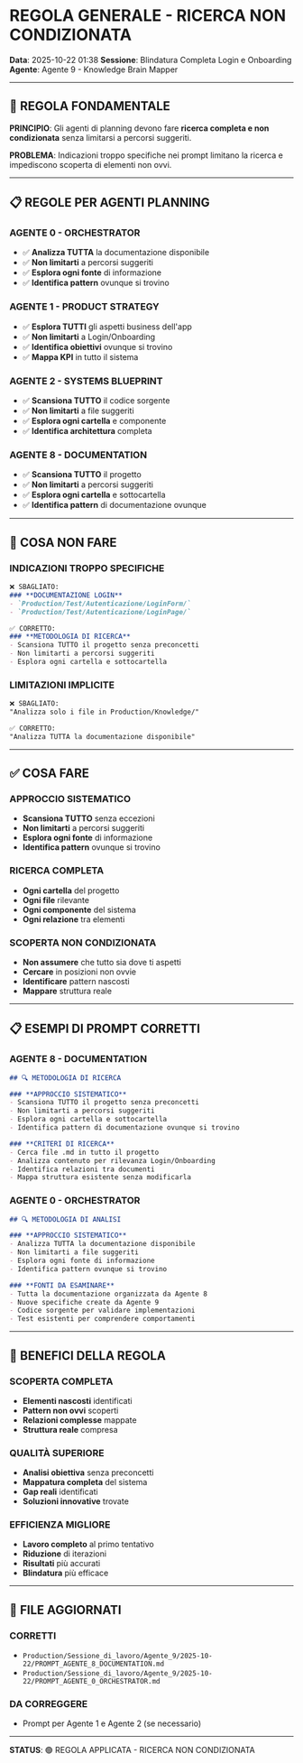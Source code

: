 # REGOLA GENERALE - RICERCA NON CONDIZIONATA

**Data**: 2025-10-22 01:38
**Sessione**: Blindatura Completa Login e Onboarding
**Agente**: Agente 9 - Knowledge Brain Mapper

---

## 🎯 REGOLA FONDAMENTALE

**PRINCIPIO**: Gli agenti di planning devono fare **ricerca completa e non condizionata** senza limitarsi a percorsi suggeriti.

**PROBLEMA**: Indicazioni troppo specifiche nei prompt limitano la ricerca e impediscono scoperta di elementi non ovvi.

---

## 📋 REGOLE PER AGENTI PLANNING

### **AGENTE 0 - ORCHESTRATOR**
- ✅ **Analizza TUTTA** la documentazione disponibile
- ✅ **Non limitarti** a percorsi suggeriti
- ✅ **Esplora ogni fonte** di informazione
- ✅ **Identifica pattern** ovunque si trovino

### **AGENTE 1 - PRODUCT STRATEGY**
- ✅ **Esplora TUTTI** gli aspetti business dell'app
- ✅ **Non limitarti** a Login/Onboarding
- ✅ **Identifica obiettivi** ovunque si trovino
- ✅ **Mappa KPI** in tutto il sistema

### **AGENTE 2 - SYSTEMS BLUEPRINT**
- ✅ **Scansiona TUTTO** il codice sorgente
- ✅ **Non limitarti** a file suggeriti
- ✅ **Esplora ogni cartella** e componente
- ✅ **Identifica architettura** completa

### **AGENTE 8 - DOCUMENTATION**
- ✅ **Scansiona TUTTO** il progetto
- ✅ **Non limitarti** a percorsi suggeriti
- ✅ **Esplora ogni cartella** e sottocartella
- ✅ **Identifica pattern** di documentazione ovunque

---

## 🚫 COSA NON FARE

### **INDICAZIONI TROPPO SPECIFICHE**
```markdown
❌ SBAGLIATO:
### **DOCUMENTAZIONE LOGIN**
- `Production/Test/Autenticazione/LoginForm/`
- `Production/Test/Autenticazione/LoginPage/`

✅ CORRETTO:
### **METODOLOGIA DI RICERCA**
- Scansiona TUTTO il progetto senza preconcetti
- Non limitarti a percorsi suggeriti
- Esplora ogni cartella e sottocartella
```

### **LIMITAZIONI IMPLICITE**
```markdown
❌ SBAGLIATO:
"Analizza solo i file in Production/Knowledge/"

✅ CORRETTO:
"Analizza TUTTA la documentazione disponibile"
```

---

## ✅ COSA FARE

### **APPROCCIO SISTEMATICO**
- **Scansiona TUTTO** senza eccezioni
- **Non limitarti** a percorsi suggeriti
- **Esplora ogni fonte** di informazione
- **Identifica pattern** ovunque si trovino

### **RICERCA COMPLETA**
- **Ogni cartella** del progetto
- **Ogni file** rilevante
- **Ogni componente** del sistema
- **Ogni relazione** tra elementi

### **SCOPERTA NON CONDIZIONATA**
- **Non assumere** che tutto sia dove ti aspetti
- **Cercare** in posizioni non ovvie
- **Identificare** pattern nascosti
- **Mappare** struttura reale

---

## 📋 ESEMPI DI PROMPT CORRETTI

### **AGENTE 8 - DOCUMENTATION**
```markdown
## 🔍 METODOLOGIA DI RICERCA

### **APPROCCIO SISTEMATICO**
- Scansiona TUTTO il progetto senza preconcetti
- Non limitarti a percorsi suggeriti
- Esplora ogni cartella e sottocartella
- Identifica pattern di documentazione ovunque si trovino

### **CRITERI DI RICERCA**
- Cerca file .md in tutto il progetto
- Analizza contenuto per rilevanza Login/Onboarding
- Identifica relazioni tra documenti
- Mappa struttura esistente senza modificarla
```

### **AGENTE 0 - ORCHESTRATOR**
```markdown
## 🔍 METODOLOGIA DI ANALISI

### **APPROCCIO SISTEMATICO**
- Analizza TUTTA la documentazione disponibile
- Non limitarti a file suggeriti
- Esplora ogni fonte di informazione
- Identifica pattern ovunque si trovino

### **FONTI DA ESAMINARE**
- Tutta la documentazione organizzata da Agente 8
- Nuove specifiche create da Agente 9
- Codice sorgente per validare implementazioni
- Test esistenti per comprendere comportamenti
```

---

## 🎯 BENEFICI DELLA REGOLA

### **SCOPERTA COMPLETA**
- **Elementi nascosti** identificati
- **Pattern non ovvi** scoperti
- **Relazioni complesse** mappate
- **Struttura reale** compresa

### **QUALITÀ SUPERIORE**
- **Analisi obiettiva** senza preconcetti
- **Mappatura completa** del sistema
- **Gap reali** identificati
- **Soluzioni innovative** trovate

### **EFFICIENZA MIGLIORE**
- **Lavoro completo** al primo tentativo
- **Riduzione** di iterazioni
- **Risultati** più accurati
- **Blindatura** più efficace

---

## 📁 FILE AGGIORNATI

### **CORRETTI**
- `Production/Sessione_di_lavoro/Agente_9/2025-10-22/PROMPT_AGENTE_8_DOCUMENTATION.md`
- `Production/Sessione_di_lavoro/Agente_9/2025-10-22/PROMPT_AGENTE_0_ORCHESTRATOR.md`

### **DA CORREGGERE**
- Prompt per Agente 1 e Agente 2 (se necessario)

---

**STATUS**: 🟢 REGOLA APPLICATA - RICERCA NON CONDIZIONATA

